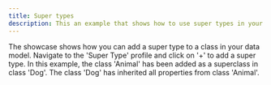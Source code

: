 ```yaml
---
title: Super types
description: This an example that shows how to use super types in your data model
---
```


The showcase shows how you can add a super type to a class in your data model. Navigate to the 'Super Type' profile and click on '+' to add a super type.
In this example, the class 'Animal' has been added as a superclass in class 'Dog'. The class 'Dog' has inherited all properties from class 'Animal'.